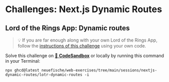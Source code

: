 # Challenges: Next.js Dynamic Routes

## Lord of the Rings App: Dynamic routes

> 💡 If you are far enough along with your own Lord of the Rings App, follow the
> [instructions of this challenge](https://github.com/neuefische/web-exercises/tree/main/sessions/nextjs-dynamic-routes/lotr-dynamic-routes#readme)
> using your own code.

Solve this challenge on
[🔗 **CodeSandbox**](https://codesandbox.io/s/github/neuefische/web-exercises/tree/main/sessions/nextjs-dynamic-routes/lotr-dynamic-routes?file=/README.md)
or locally by running this command in your Terminal:

```
npx ghcd@latest neuefische/web-exercises/tree/main/sessions/nextjs-dynamic-routes/lotr-dynamic-routes -i
```
